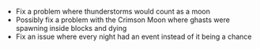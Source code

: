 * Fix a problem where thunderstorms would count as a moon
* Possibly fix a problem with the Crimson Moon where ghasts were spawning inside blocks and dying
* Fix an issue where every night had an event instead of it being a chance